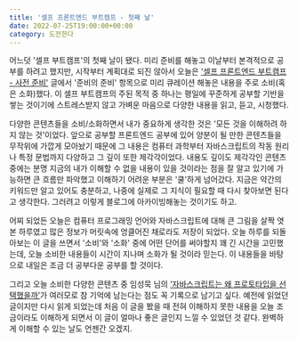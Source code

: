 ```yaml
---
title: '셀프 프론트엔드 부트캠프 - 첫째 날'
date: 2022-07-25T19:00:00+00:00
category: 도전한다
---
```


어느덧 '셀프 부트캠프'의 첫째 날이 됐다. 미리 준비를 해놓고 이날부터 본격적으로 공부를 하려고 했지만, 시작부터 계획대로 되진 않아서 오늘은 ['셀프 프론트엔드 부트캠프 - 사전 준비'](https://blog.dowha.kim/challenge/self-bootcamp-preparation/) 글에서 '준비의 준비' 항목으로 미리 큐레이션 해놓은 내용을 주로 소비(혹은 소화)했다. 이 셀프 부트캠프의 주된 목적 중 하나는 평일에 꾸준하게 공부할 기반을 쌓는 것이기에 스트레스받지 않고 가벼운 마음으로 다양한 내용을 읽고, 듣고, 시청했다. 

다양한 콘텐츠들을 소비/소화하면서 내가 중요하게 생각한 것은 '모든 것을 이해하려 하지 않는 것'이었다. 앞으로 공부할 프론트엔드 공부에 있어 양분이 될 만한 콘텐츠들을 무작위에 가깝게 모아놨기 때문에 그 내용은 컴퓨터 과학부터 자바스크립트의 작동 원리나 특정 문법까지 다양하고 그 깊이 또한 제각각이었다. 내용도 깊이도 제각각인 콘텐츠 중에는 분명 지금의 내가 이해할 수 없을 내용이 있을 것이라는 점을 잘 알고 있기에 가능하면 큰 흐름만 파악했고 이해하기 어려운 부분은 '쿨'하게 넘어갔다. 지금은 약간의 키워드만 알고 있어도 충분하고, 나중에 실제로 그 지식이 필요할 때 다시 찾아보면 된다고 생각한다. 그러려고 이렇게 블로그에 아카이빙해놓는 것이기도 하고.

어찌 되었든 오늘은 컴퓨터 프로그래밍 언어와 자바스크립트에 대해 큰 그림을 살짝 엿본 하루였고 많은 정보가 머릿속에 엉클어진 채로라도 저장이 되었다. 오늘 하루를 되돌아보는 이 글을 쓰면서 '소비'와 '소화' 중에 어떤 단어를 써야할지 꽤 긴 시간을 고민했는데, 오늘 소비한 내용들이 시간이 지나며 소화가 될 것이라 믿는다. 이 내용들을 바탕으로 내일은 조금 더 공부다운 공부를 할 것이다. 

그리고 오늘 소비한 다양한 콘텐츠 중 임성묵 님의 [‘자바스크립트는 왜 프로토타입을 선택했을까’](https://medium.com/@limsungmook/%EC%9E%90%EB%B0%94%EC%8A%A4%ED%81%AC%EB%A6%BD%ED%8A%B8%EB%8A%94-%EC%99%9C-%ED%94%84%EB%A1%9C%ED%86%A0%ED%83%80%EC%9E%85%EC%9D%84-%EC%84%A0%ED%83%9D%ED%96%88%EC%9D%84%EA%B9%8C-997f985adb42)가 여러모로 참 기억에 남는다는 점도 꼭 기록으로 남기고 싶다. 예전에 읽었던 글이지만 다시 읽게 되었는데 처음 이 글을 봤을 때 전혀 이해하지 못한 내용을 오늘 조금이라도 이해하게 되면서 이 글이 얼마나 좋은 글인지 느낄 수 있었던 것 같다. 완벽하게 이해할 수 있는 날도 언젠간 오겠지.